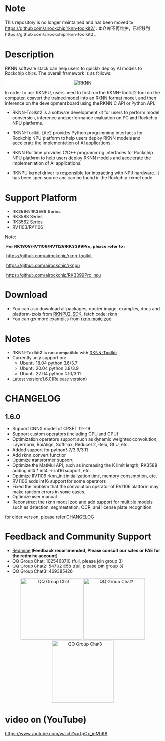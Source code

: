 # Note
  This repository is no longer maintained and has been moved to https://github.com/airockchip/rknn-toolkit2/ .
  本仓库不再维护，已经移到https://github.com/airockchip/rknn-toolkit2 。

# Description
  RKNN software stack can help users to quickly deploy AI models to Rockchip chips. The overall framework is as follows:
    <center class="half">
        <div style="background-color:#ffffff;">
        <img src="res/framework.png" title="RKNN"/>
    </center>

  In order to use RKNPU, users need to first run the RKNN-Toolkit2 tool on the computer, convert the trained model into an RKNN format model, and then inference on the development board using the RKNN C API or Python API.

- RKNN-Toolkit2 is a software development kit for users to perform model conversion, inference and performance evaluation on PC and Rockchip NPU platforms.

- RKNN-Toolkit-Lite2 provides Python programming interfaces for Rockchip NPU platform to help users deploy RKNN models and accelerate the implementation of AI applications.

- RKNN Runtime provides C/C++ programming interfaces for Rockchip NPU platform to help users deploy RKNN models and accelerate the implementation of AI applications.

- RKNPU kernel driver is responsible for interacting with NPU hardware. It has been open source and can be found in the Rockchip kernel code.

# Support Platform
  - RK3566/RK3568 Series
  - RK3588 Series
  - RK3562 Series
  - RV1103/RV1106


Note:

​      **For RK1808/RV1109/RV1126/RK3399Pro, please refer to :**

​          https://github.com/airockchip/rknn-toolkit

​          https://github.com/airockchip/rknpu

​          https://github.com/airockchip/RK3399Pro_npu


# Download
- You can also download all packages, docker image, examples, docs and platform-tools from [RKNPU2_SDK](https://console.zbox.filez.com/l/I00fc3), fetch code: rknn
- You can get more examples from [rknn mode zoo](https://github.com/airockchip/rknn_model_zoo)

# Notes
- RKNN-Toolkit2 is not compatible with [RKNN-Toolkit](https://github.com/airockchip/rknn-toolkit)
- Currently only support on:
  - Ubuntu 18.04 python 3.6/3.7
  - Ubuntu 20.04 python 3.8/3.9
  - Ubuntu 22.04 python 3.10/3.11
- Latest version:1.6.0(Release version)

# CHANGELOG

## 1.6.0
 - Support ONNX model of OPSET 12~19
 - Support custom operators (including CPU and GPU)
 - Optimization operators support such as dynamic weighted convolution, Layernorm, RoiAlign, Softmax, ReduceL2, Gelu, GLU, etc.
 - Added support for python3.7/3.9/3.11
 - Add rknn_convert function
 - Optimize transformer support
 - Optimize the MatMul API, such as increasing the K limit length, RK3588 adding int4 * int4 -> int16 support, etc.
 - Optimize RV1106 rknn_init initialization time, memory consumption, etc.
 - RV1106 adds int16 support for some operators
 - Fixed the problem that the convolution operator of RV1106 platform may make random errors in some cases.
 - Optimize user manual
 - Reconstruct the rknn model zoo and add support for multiple models such as detection, segmentation, OCR, and license plate recognition.

 for older version, please refer [CHANGELOG](CHANGELOG.md)

# Feedback and Community Support
- [Redmine](https://redmine.rock-chips.com) (**Feedback recommended, Please consult our sales or FAE for the redmine account**)
- QQ Group Chat: 1025468710 (full, please join group 3)
- QQ Group Chat2: 547021958 (full, please join group 3)
- QQ Group Chat3: 469385426
<center class="half">
  <img width="200" height="200"  src="res/QQGroupQRCode.png" title="QQ Group Chat"/>
  <img width="200" height="200"  src="res/QQGroup2QRCode.png" title="QQ Group Chat2"/>
  <img width="200" height="200"  src="res/QQGroup3QRCode.png" title="QQ Group Chat3"/>
</center>

# video on (YouTube)
https://www.youtube.com/watch?v=TpOx_ieMbK8
